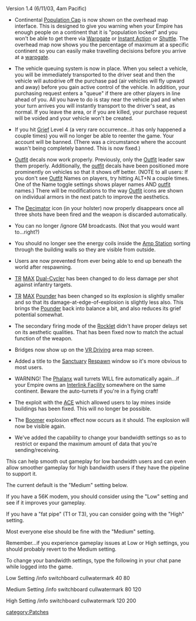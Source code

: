 Version 1.4 (6/11/03, 4am Pacific)

- Continental [Population Cap](../terminology/Population_Lock.mdtion_lock.md) is now
  shown on the overhead map interface. This is designed to give you
  warning when your Empire has enough people on a continent that it is
  "population locked" and you won't be able to get there via
  [Warpgate](../locations/Warpgate.md) or [Instant
  Action](../terminology/Instant_Action.md) or [Shuttle](../terminology/HART.md).
  The overhead map now shows you the percentage of maximum at a
  specific continent so you can easily make travelling decisions
  before you arrive at a [warpgate](../locations/Warpgate.md).

<!-- -->

- The vehicle queuing system is now in place. When you select a
  vehicle, you will be immediately transported to the driver seat and
  then the vehicle will autodrive off the purchase pad (air vehicles
  will fly upward and away) before you gain active control of the
  vehicle. In addition, your purchasing request enters a "queue" if
  there are other players in line ahead of you. All you have to do is
  stay near the vehicle pad and when your turn arrives you will
  instantly transport to the driver's seat, as normal. If you leave
  the area, or if you are killed, your purchase request will be voided
  and your vehicle won't be created.

<!-- -->

- If you hit [Grief](Grief.md) Level 4 (a very rare
  occurrence...it has only happened a couple times) you will no longer
  be able to reenter the game. Your account will be banned. (There was
  a circumstance where the account wasn't being completely banned.
  This is now fixed.)

<!-- -->

- [Outfit](../terminology/Outfit.md) decals now work properly. Previously,
  only the [Outfit](../terminology/Outfit.md) leader saw them properly.
  Additionally, the [outfit](../terminology/Outfit.md) decals have been
  positioned more prominently on vehicles so that it shows off better.
  (NOTE to all users: If you don't see [Outfit](../terminology/Outfit.md)
  Names on players, try hitting ALT+N a couple times. One of the Name
  toggle settings shows player names AND [outfit](../terminology/Outfit.md)
  names.) There will be modifications to the way
  [Outfit](../terminology/Outfit.md) icons are shown on individual armors in
  the next patch to improve the aesthetics.

<!-- -->

- The [Decimator](../weapons/Decimator.md) icon (in your holster) now
  properly disappears once all three shots have been fired and the
  weapon is discarded automatically.

<!-- -->

- You can no longer /ignore GM broadcasts. (Not that you would want
  to...right?)

<!-- -->

- You should no longer see the energy coils inside the [Amp
  Station](../locations/Amp_Station.md) sorting through the building walls
  so they are visible from outside.

<!-- -->

- Users are now prevented from ever being able to end up beneath the
  world after respawning.

<!-- -->

- [TR](../etc/Terran_Republic.md) [MAX](../items/Mechanized_Assault_Exo-Suit.md)
  [Dual-Cycler](../items/Dual-Cycler.md) has been changed to do less
  damage per shot against infantry targets.

<!-- -->

- [TR](../etc/Terran_Republic.md) [MAX](../items/Mechanized_Assault_Exo-Suit.md)
  [Pounder](../items/Pounder.md) has been changed so its explosion is
  slightly smaller and so that its damage-at-edge-of-explosion is
  slightly less also. This brings the [Pounder](../items/Pounder.md)
  back into balance a bit, and also reduces its grief potential
  somewhat.

<!-- -->

- The secondary firing mode of the [Rocklet](../weapons/Rocklet_Rifle.md)
  didn't have proper delays set on its aesthetic qualities. That has
  been fixed now to match the actual function of the weapon.

<!-- -->

- Bridges now show up on the [VR Driving](../locations/VR_Training.md) area
  map screen.

<!-- -->

- Added a title to the [Sanctuary](../locations/Sanctuary.md)
  [Respawn](../terminology/Respawn.md) window so it's more obvious to most
  users.

<!-- -->

- WARNING! The [Phalanx](../items/Phalanx.md) wall turrets WILL fire
  automatically again...if your Empire owns an [Interlink
  Facility](../terminology/Interlink.md) somewhere on the same
  continent. Beware the auto-turrets if you're in a flying craft!

<!-- -->

- The exploit with the [ACE](../weapons/Adaptive_Construction_Engine.md) which allowed users to
  lay mines inside buildings has been fixed. This will no longer be
  possible.

<!-- -->

- The [Boomer](../Boomer.md) explosion effect now occurs as it
  should. The explosion will now be visible again.

<!-- -->

- We've added the capability to change your bandwidth settings so as
  to restrict or expand the maximum amount of data that you're
  sending/receiving.

This can help smooth out gameplay for low bandwidth users and can even
allow smoother gameplay for high bandwidth users if they have the
pipeline to support it.

The current default is the "Medium" setting below.

If you have a 56K modem, you should consider using the "Low" setting and
see if it improves your gameplay.

If you have a "fat pipe" (T1 or T3), you can consider going with the
"High" setting.

Most everyone else should be fine with the "Medium" setting.

Remember...if you experience gameplay issues at Low or High settings,
you should probably revert to the Medium setting.

To change your bandwidth settings, type the following in your chat pane
while logged into the game.

Low Setting /info switchboard cullwatermark 40 80

Medium Setting /info switchboard cullwatermark 80 120

High Setting /info switchboard cullwatermark 120 200

[category:Patches](category:Patches.md)
